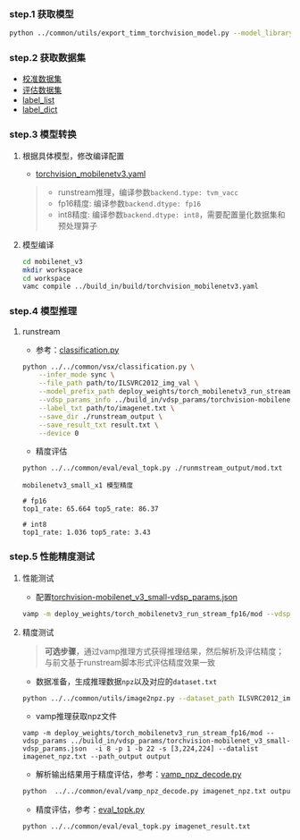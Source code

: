 ### step.1 获取模型
```bash
python ../common/utils/export_timm_torchvision_model.py --model_library torchvision  --model_name mobilenet_v3_small --save_dir ./onnx  --size 224 --pretrained_weights xxx.pth
```

### step.2 获取数据集
- [校准数据集](https://image-net.org/challenges/LSVRC/2012/index.php)
- [评估数据集](https://image-net.org/challenges/LSVRC/2012/index.php)
- [label_list](../../common/label/imagenet.txt)
- [label_dict](../../common/label/imagenet1000_clsid_to_human.txt)

### step.3 模型转换
1. 根据具体模型，修改编译配置
    - [torchvision_mobilenetv3.yaml](../build_in/build/torchvision_mobilenetv3.yaml)
    
    > - runstream推理，编译参数`backend.type: tvm_vacc`
    > - fp16精度: 编译参数`backend.dtype: fp16`
    > - int8精度: 编译参数`backend.dtype: int8`，需要配置量化数据集和预处理算子

2. 模型编译

    ```bash
    cd mobilenet_v3
    mkdir workspace
    cd workspace
    vamc compile ../build_in/build/torchvision_mobilenetv3.yaml
    ```

### step.4 模型推理
1. runstream
    - 参考：[classification.py](../../common/vsx/classification.py)
    ```bash
    python ../../common/vsx/classification.py \
        --infer_mode sync \
        --file_path path/to/ILSVRC2012_img_val \
        --model_prefix_path deploy_weights/torch_mobilenetv3_run_stream_fp16/mod \
        --vdsp_params_info ../build_in/vdsp_params/torchvision-mobilenet_v3_small-vdsp_params.json \
        --label_txt path/to/imagenet.txt \
        --save_dir ./runstream_output \
        --save_result_txt result.txt \
        --device 0
    ```

    - 精度评估
    ```
    python ../../common/eval/eval_topk.py ./runmstream_output/mod.txt
    ```

    ```
    mobilenetv3_small_x1 模型精度

    # fp16
    top1_rate: 65.664 top5_rate: 86.37

    # int8
    top1_rate: 1.036 top5_rate: 3.43
    ```

### step.5 性能精度测试
1. 性能测试
    - 配置[torchvision-mobilenet_v3_small-vdsp_params.json](../build_in/vdsp_params/torchvision-mobilenet_v3_small-vdsp_params.json)
    ```bash
    vamp -m deploy_weights/torch_mobilenetv3_run_stream_fp16/mod --vdsp_params ../build_in/vdsp_params/torchvision-mobilenet_v3_small-vdsp_params.json  -i 8 -p 1 -b 2 -s [3,224,224]
    ```

2. 精度测试
    > **可选步骤**，通过vamp推理方式获得推理结果，然后解析及评估精度；与前文基于runstream脚本形式评估精度效果一致
    
    - 数据准备，生成推理数据`npz`以及对应的`dataset.txt`
    ```bash
    python ../../common/utils/image2npz.py --dataset_path ILSVRC2012_img_val --target_path  input_npz  --text_path imagenet_npz.txt
    ```

    - vamp推理获取npz文件
    ```
    vamp -m deploy_weights/torch_mobilenetv3_run_stream_fp16/mod --vdsp_params ../build_in/vdsp_params/torchvision-mobilenet_v3_small-vdsp_params.json  -i 8 -p 1 -b 22 -s [3,224,224] --datalist imagenet_npz.txt --path_output output
    ```

    - 解析输出结果用于精度评估，参考：[vamp_npz_decode.py](../../common/eval/vamp_npz_decode.py)
    ```bash
    python  ../../common/eval/vamp_npz_decode.py imagenet_npz.txt output imagenet_result.txt imagenet.txt
    ```
    
    - 精度评估，参考：[eval_topk.py](../../common/eval/eval_topk.py)
    ```bash
    python ../../common/eval/eval_topk.py imagenet_result.txt
    ```
